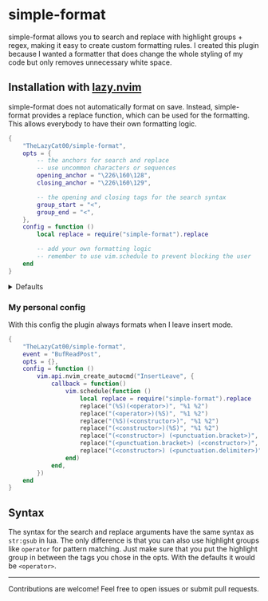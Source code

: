 # simple-format

simple-format allows you to search and replace with highlight groups + regex, making it easy to create custom formatting rules.
I created this plugin because I wanted a formatter that does change the whole styling of my code but only removes unnecessary white space.

## Installation with [lazy.nvim](https://github.com/folke/lazy.nvim)

simple-format does not automatically format on save. Instead, simple-format provides a replace function, which can be used for the formatting. This allows everybody to have their own formatting logic.

```lua
{
	"TheLazyCat00/simple-format",
	opts = {
		-- the anchors for search and replace
		-- use uncommon characters or sequences
		opening_anchor = "\226\160\128",
		closing_anchor = "\226\160\129",

		-- the opening and closing tags for the search syntax
		group_start = "<",
		group_end = "<",
	},
	config = function ()
		local replace = require("simple-format").replace

		-- add your own formatting logic
		-- remember to use vim.schedule to prevent blocking the user
	end
}
```

<details>
<summary>Defaults</summary>

```lua
{
	-- HACK: use uncommon characters as anchors
	opening_anchor = "\226\160\128",
	closing_anchor = "\226\160\129",
	group_start = "<",
	group_end = "<",
}
```
</details>

### My personal config

With this config the plugin always formats when I leave insert mode.

```lua
{
	"TheLazyCat00/simple-format",
	event = "BufReadPost",
	opts = {},
	config = function ()
		vim.api.nvim_create_autocmd("InsertLeave", {
			callback = function()
				vim.schedule(function ()
					local replace = require("simple-format").replace
					replace("(%S)(<operator>)", "%1 %2")
					replace("(<operator>)(%S)", "%1 %2")
					replace("(%S)(<constructor>)", "%1 %2")
					replace("(<constructor>)(%S)", "%1 %2")
					replace("(<constructor>) (<punctuation.bracket>)", "%1%2")
					replace("(<punctuation.bracket>) (<constructor>)", "%1%2")
					replace("(<constructor>) (<punctuation.delimiter>)", "%1%2")
				end)
			end,
		})
	end
}
```

## Syntax
The syntax for the search and replace arguments have the same syntax as `str:gsub` in lua.
The only difference is that you can also use highlight groups like `operator` for pattern matching.
Just make sure that you put the highlight group in between the tags you chose in the opts.
With the defaults it would be `<operator>`.

---
Contributions are welcome! Feel free to open issues or submit pull requests.
